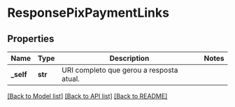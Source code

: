 # ResponsePixPaymentLinks

## Properties
Name | Type | Description | Notes
------------ | ------------- | ------------- | -------------
**_self** | **str** | URI completo que gerou a resposta atual. | 

[[Back to Model list]](../README.md#documentation-for-models) [[Back to API list]](../README.md#documentation-for-api-endpoints) [[Back to README]](../README.md)

